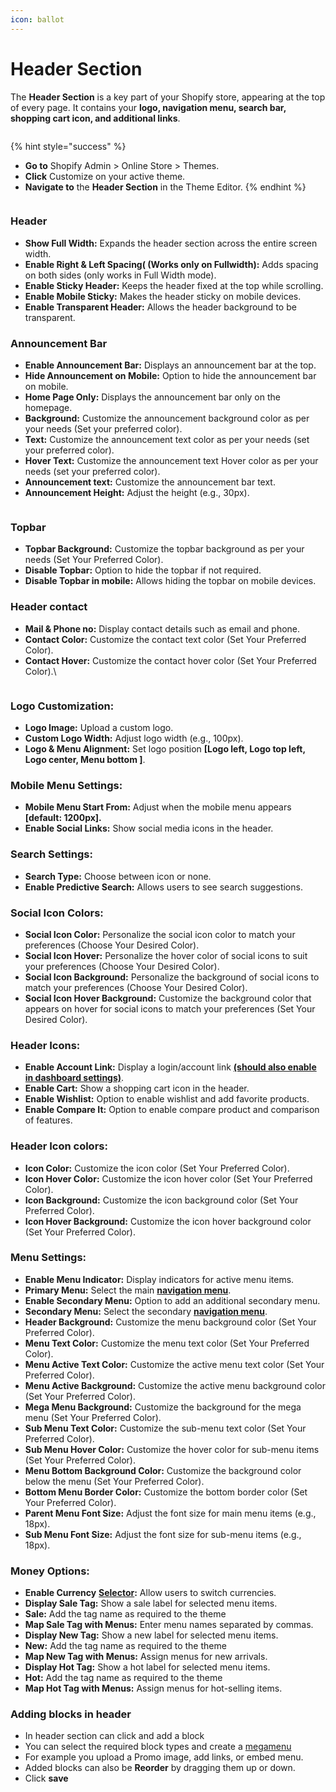 ```yaml
---
icon: ballot
---
```


# Header Section

The **Header Section** is a key part of your Shopify store, appearing at the top of every page. It contains your **logo, navigation menu, search bar, shopping cart icon, and additional links**.

<figure><img src="../.gitbook/assets/header-1.jpg" alt=""><figcaption></figcaption></figure>

{% hint style="success" %}
* **Go to** Shopify Admin > Online Store > Themes.
* **Click** Customize on your active theme.
* **Navigate to** the **Header Section** in the Theme Editor.
{% endhint %}

<figure><img src="../.gitbook/assets/header.jpg" alt=""><figcaption></figcaption></figure>

### Header&#x20;

* **Show Full Width:** Expands the header section across the entire screen width.
* **Enable Right & Left Spacing( (Works only on Fullwidth):** Adds spacing on both sides (only works in Full Width mode).
* **Enable Sticky Header:** Keeps the header fixed at the top while scrolling.
* **Enable Mobile Sticky:** Makes the header sticky on mobile devices.
* **Enable Transparent Header:** Allows the header background to be transparent.

### **Announcement Bar**

* **Enable Announcement Bar:** Displays an announcement bar at the top.
* **Hide Announcement on Mobile:** Option to hide the announcement bar on mobile.
* **Home Page Only:** Displays the announcement bar only on the homepage.
* **Background:** Customize the announcement background color as per your needs (Set your preferred color).&#x20;
* **Text:** Customize the announcement text color as per your needs (set your preferred color).
* **Hover Text:** Customize the announcement text Hover color as per your needs (set your preferred color).
* **Announcement text:** Customize the announcement bar text.
* **Announcement Height:** Adjust the height (e.g., 30px).

<figure><img src="../.gitbook/assets/header-02.jpg" alt=""><figcaption></figcaption></figure>

### **Topbar**

* **Topbar Background:** Customize the topbar background as per your needs (Set Your Preferred Color).
* **Disable Topbar:** Option to hide the topbar if not required.
* **Disable Topbar in mobile:** Allows hiding the topbar on mobile devices.

### Header contact

* **Mail & Phone no:** Display contact details such as email and phone.
* **Contact Color:** Customize the contact text color (Set Your Preferred Color).
* **Contact Hover:** Customize the contact hover color (Set Your Preferred Color).\


<figure><img src="../.gitbook/assets/topbar.jpg" alt=""><figcaption></figcaption></figure>

### Logo Customization:

* **Logo Image:** Upload a custom logo.
* **Custom Logo Width:** Adjust logo width (e.g., 100px).
* **Logo & Menu Alignment:** Set logo position **\[Logo left, Logo top left, Logo center, Menu bottom ]**.

### Mobile Menu Settings:

* **Mobile Menu Start From:** Adjust when the mobile menu appears **\[default: 1200px].**
* **Enable Social Links:** Show social media icons in the header.

### Search Settings:

* **Search Type:** Choose between icon or none.
* **Enable Predictive Search:** Allows users to see search suggestions.

### **Social Icon Colors:**

* **Social Icon Color:** Personalize the social icon color to match your preferences (Choose Your Desired Color).
* **Social Icon Hover:** Personalize the hover color of social icons to suit your preferences (Choose Your Desired Color).
* **Social Icon Background:** Personalize the background of social icons to match your preferences (Choose Your Desired Color).
* **Social Icon Hover Background:** Customize the background color that appears on hover for social icons to match your preferences (Set Your Desired Color).

### **Header Icons:**

* **Enable Account Link:** Display a login/account link [**(should also enable in dashboard settings)**](account-page.md).
* **Enable Cart:** Show a shopping cart icon in the header.
* **Enable Wishlist:** Option to enable wishlist and add favorite products.
* **Enable Compare It:** Option to enable compare product and comparison of features.

### **Header Icon colors:**

* **Icon Color:** Customize the icon color (Set Your Preferred Color).
* **Icon Hover Color:** Customize the icon hover color (Set Your Preferred Color).
* **Icon Background:** Customize the icon background color (Set Your Preferred Color).
* **Icon Hover Background:** Customize the icon hover background color (Set Your Preferred Color).

### **Menu Settings:**

* **Enable Menu Indicator:** Display indicators for active menu items.
* **Primary Menu:** Select the main [**navigation menu**](navigation-menu.md).
* **Enable Secondary Menu:** Option to add an additional secondary menu.
* **Secondary Menu:** Select the secondary [**navigation menu**](navigation-menu.md).
* **Header Background:** Customize the menu background color (Set Your Preferred Color).
* **Menu Text Color:** Customize the menu text color (Set Your Preferred Color).
* **Menu Active Text Color:** Customize the active menu text color (Set Your Preferred Color).
* **Menu Active Background:** Customize the active menu background color (Set Your Preferred Color).
* **Mega Menu Background:** Customize the background for the mega menu (Set Your Preferred Color).
* **Sub Menu Text Color:** Customize the sub-menu text color (Set Your Preferred Color).
* **Sub Menu Hover Color:** Customize the hover color for sub-menu items (Set Your Preferred Color).
* **Menu Bottom Background Color:** Customize the background color below the menu (Set Your Preferred Color).
* **Bottom Menu Border Color:** Customize the bottom border color (Set Your Preferred Color).
* **Parent Menu Font Size:** Adjust the font size for main menu items (e.g., 18px).
* **Sub Menu Font Size:** Adjust the font size for sub-menu items (e.g., 18px).

### Money Options:

* **Enable Currency** [**Selector**](selectors-language-and-currency.md)**:** Allow users to switch currencies.
* **Display Sale Tag:** Show a sale label for selected menu items.
* **Sale:** Add the tag name as required to the theme
* **Map Sale Tag with Menus:** Enter menu names separated by commas.
* **Display New Tag:** Show a new label for selected menu items.
* **New:** Add the tag name as required to the theme
* **Map New Tag with Menus:** Assign menus for new arrivals.
* **Display Hot Tag:** Show a hot label for selected menu items.
* **Hot:** Add the tag name as required to the theme
* **Map Hot Tag with Menus:** Assign menus for hot-selling items.

### Adding blocks in header

* In header section can click and add a block
* You can select the required block types and create a [megamenu](menu-and-mega-menu/)
* For example you upload a Promo image, add links, or embed menu.
* Added blocks can also be **Reorder** by dragging them up or down.
* Click **save**





